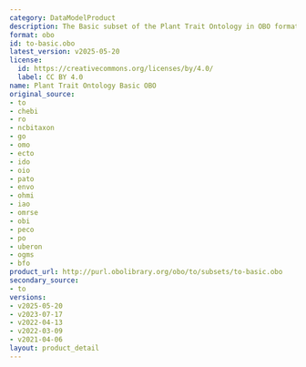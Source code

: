 ```yaml
---
category: DataModelProduct
description: The Basic subset of the Plant Trait Ontology in OBO format
format: obo
id: to-basic.obo
latest_version: v2025-05-20
license:
  id: https://creativecommons.org/licenses/by/4.0/
  label: CC BY 4.0
name: Plant Trait Ontology Basic OBO
original_source:
- to
- chebi
- ro
- ncbitaxon
- go
- omo
- ecto
- ido
- oio
- pato
- envo
- ohmi
- iao
- omrse
- obi
- peco
- po
- uberon
- ogms
- bfo
product_url: http://purl.obolibrary.org/obo/to/subsets/to-basic.obo
secondary_source:
- to
versions:
- v2025-05-20
- v2023-07-17
- v2022-04-13
- v2022-03-09
- v2021-04-06
layout: product_detail
---
```

